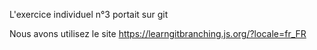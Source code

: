 L'exercice individuel n°3 portait sur git

Nous avons utilisez le site https://learngitbranching.js.org/?locale=fr_FR